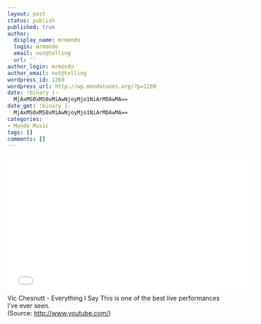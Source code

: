 ```yaml
---
layout: post
status: publish
published: true
author:
  display_name: mrmondo
  login: mrmondo
  email: not@telling
  url: ''
author_login: mrmondo
author_email: not@telling
wordpress_id: 1269
wordpress_url: http://wp.mondotunes.org/?p=1269
date: !binary |-
  MjAxMS0xMS0xMiAwNjoyMjo1NiArMDAwMA==
date_gmt: !binary |-
  MjAxMS0xMS0xMiAwNjoyMjo1NiArMDAwMA==
categories:
- Mondo Music
tags: []
comments: []
---
```

<iframe width="560" height="315" src="//www.youtube.com/embed/5rPyQFmGmb4" frameborder="0"> </iframe>
Vic Chesnutt - Everything I Say
This is one of the best live performances I&#8217;ve ever seen.
<div class="attribution">(<span>Source:</span> <a href="http://www.youtube.com/">http://www.youtube.com/</a>)</div>
